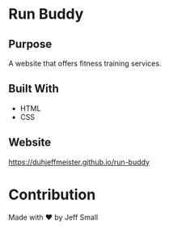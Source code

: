 # Run Buddy


## Purpose
A website that offers fitness training services.

## Built With
* HTML
* CSS

## Website
https://duhjeffmeister.github.io/run-buddy

# Contribution
Made with ❤️ by Jeff Small

